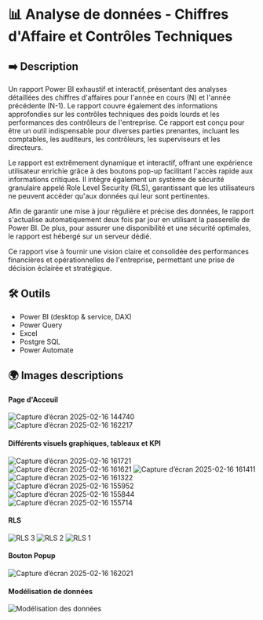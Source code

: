   # 📊 Analyse de données - Chiffres d'Affaire et Contrôles Techniques
  
  ## ➡️ Description 

  Un rapport Power BI exhaustif et interactif, présentant des analyses détaillées des chiffres d'affaires pour l'année en cours (N) et l'année précédente (N-1). Le rapport couvre également des informations approfondies sur les contrôles techniques des poids lourds et les performances des contrôleurs de l'entreprise. Ce rapport est conçu pour être un outil indispensable pour diverses parties prenantes, incluant les comptables, les auditeurs, les contrôleurs, les superviseurs et les directeurs.

  Le rapport est extrêmement dynamique et interactif, offrant une expérience utilisateur enrichie grâce à des boutons pop-up facilitant l'accès rapide aux informations critiques. Il intègre également un système de sécurité granulaire appelé Role Level Security (RLS), garantissant que les utilisateurs ne peuvent accéder qu'aux données qui leur sont pertinentes.

  Afin de garantir une mise à jour régulière et précise des données, le rapport s'actualise automatiquement deux fois par jour en utilisant la passerelle de Power BI. De plus, pour assurer une disponibilité et une sécurité optimales, le rapport est hébergé sur un serveur dédié.

  Ce rapport vise à fournir une vision claire et consolidée des performances financières et opérationnelles de l'entreprise, permettant une prise de décision éclairée et stratégique. 

  ## 🛠 Outils

  - Power BI (desktop & service, DAX)
  - Power Query
  - Excel
  - Postgre SQL
  - Power Automate

  ## 🌍 Images descriptions

  #### Page d'Acceuil 
![Capture d’écran 2025-02-16 144740](https://github.com/user-attachments/assets/da215cf3-f466-4ba3-975c-bc5cf3e283f1)
<br>
![Capture d’écran 2025-02-16 162217](https://github.com/user-attachments/assets/f6db725a-b724-4391-8b80-3debc473b0e6)

  #### Différents visuels graphiques, tableaux et KPI
![Capture d’écran 2025-02-16 161721](https://github.com/user-attachments/assets/84522da4-2288-4972-bfa4-16ed8c7754ac)
![Capture d’écran 2025-02-16 161621](https://github.com/user-attachments/assets/6d6858b2-98c4-4884-ba84-d20ac31f0a2a)
![Capture d’écran 2025-02-16 161411](https://github.com/user-attachments/assets/8cdf1155-3903-46c2-86eb-e782ed445821)
![Capture d’écran 2025-02-16 161322](https://github.com/user-attachments/assets/21a6a1dc-762b-4ca5-bce2-1b1ec3671e7d)
![Capture d’écran 2025-02-16 155952](https://github.com/user-attachments/assets/0d572d4f-6f0f-439c-beea-1ddef629f7bb)
![Capture d’écran 2025-02-16 155844](https://github.com/user-attachments/assets/49feb481-499b-4e70-b33f-6ffac870c624)
![Capture d’écran 2025-02-16 155714](https://github.com/user-attachments/assets/af4a5251-2cfb-4428-9908-296c573d477a)
<br>

  #### RLS
![RLS 3](https://github.com/user-attachments/assets/570d4fda-627c-4ca0-85f3-f6b619551aeb)
![RLS 2](https://github.com/user-attachments/assets/74167efb-4dae-4a41-af03-4da8ed675854)
![RLS 1](https://github.com/user-attachments/assets/9b5b5c67-82cb-4ad8-ba59-00f70c732289)
<br>

  #### Bouton Popup
![Capture d’écran 2025-02-16 162021](https://github.com/user-attachments/assets/23c7236e-799d-47d6-abba-09a3fdd8425a)
<br>

  #### Modélisation de données
![Modélisation des données](https://github.com/user-attachments/assets/2bafb124-6b6d-4ec7-884a-d1b6e7cb4f27)
